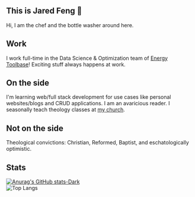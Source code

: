 ## This is Jared Feng 👋
Hi, I am the chef and the bottle washer around here. 

## Work
I work full-time in the Data Science & Optimization team of [Energy Toolbase](https://energytoolbase.com)! Exciting stuff always happens at work.

## On the side
I'm learning web/full stack development for use cases like personal websites/blogs and CRUD applications. I am an avaricious reader. I seasonally teach theology classes at [my church](https://firstbaptistcalgary.com). 

## Not on the side
Theological convictions: Christian, Reformed, Baptist, and eschatologically optimistic.

## Stats
[![Anurag's GitHub stats-Dark](https://github-readme-stats.vercel.app/api?username=jaredxfeng&show_icons=true&theme=dark#gh-dark-mode-only)](https://github.com/anuraghazra/github-readme-stats#gh-dark-mode-only)
<br>
![Top Langs](https://github-readme-stats.vercel.app/api/top-langs/?username=jaredxfeng&hide=jupyter%20notebook&theme=dark#gh-dark-mode-only)

<!--
**jaredxfeng/jaredxfeng** is a ✨ _special_ ✨ repository because its `README.md` (this file) appears on your GitHub profile.

Here are some ideas to get you started:

- 🔭 I’m currently working on ...
- 🌱 I’m currently learning ...
- 👯 I’m looking to collaborate on ...
- 🤔 I’m looking for help with ...
- 💬 Ask me about ...
- 📫 How to reach me: ...
- 😄 Pronouns: ...
- ⚡ Fun fact: ...
-->
